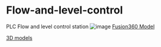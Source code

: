 # Flow-and-level-control
PLC Flow and level control station
![image](https://github.com/robotikklinja/Flow-and-level-control/assets/3476653/9b3a8010-0771-45f3-a321-1a8b8c826639)
[Fusion360 Model](https://a360.co/3MrRBDC)


[3D models](3d_prints/)